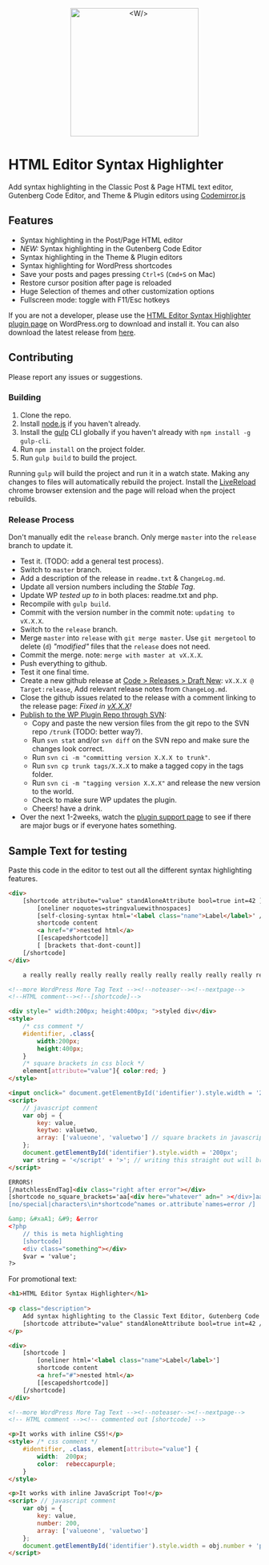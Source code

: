 <p align="center">
    <img width="256" src="https://raw.githubusercontent.com/mukhortov/HESH-WordPress-Plugin/master/assets/icon.svg?sanitize=true" alt="<W/>">
</p>

# HTML Editor Syntax Highlighter

Add syntax highlighting in the Classic Post & Page HTML text editor, Gutenberg Code Editor, and Theme & Plugin editors using [Codemirror.js](http://codemirror.net/)

## Features

* Syntax highlighting in the Post/Page HTML editor
* _NEW:_ Syntax highlighting in the Gutenberg Code Editor
* Syntax highlighting in the Theme & Plugin editors
* Syntax highlighting for WordPress shortcodes
* Save your posts and pages pressing `Ctrl+S` (`Cmd+S` on Mac)
* Restore cursor position after page is reloaded
* Huge Selection of themes and other customization options
* Fullscreen mode: toggle with F11/Esc hotkeys

If you are not a developer, please use the [HTML Editor Syntax Highlighter plugin page](https://wordpress.org/plugins/html-editor-syntax-highlighter/) on WordPress.org to download and install it. You can also download the latest release from [here](https://github.com/mukhortov/HESH-WordPress-Plugin/releases).

## Contributing

Please report any issues or suggestions.

### Building
1. Clone the repo.
2. Install [node.js](https://nodejs.org/) if you haven't already.
3. Install the [gulp](http://gulpjs.com/) CLI globally if you haven't already with `npm install -g gulp-cli`.
4. Run `npm install` on the project folder.
5. Run `gulp build` to build the project.

Running `gulp` will build the project and run it in a watch state. Making any changes to files will automatically rebuild the project. Install the [LiveReload](https://chrome.google.com/webstore/detail/livereload/jnihajbhpnppcggbcgedagnkighmdlei) chrome browser extension and the page will reload when the project rebuilds.

### Release Process
Don't manually edit the `release` branch. Only merge `master` into the `release` branch to update it.
- Test it. (TODO: add a general test process).
- Switch to `master` branch.
- Add a description of the release in `readme.txt` & `ChangeLog.md`.
- Update all version numbers including the _Stable Tag_.
- Update WP _tested up to_ in both places: readme.txt and php.
- Recompile with `gulp build`.
- Commit with the version number in the commit note: `updating to vX.X.X`.
- Switch to the `release` branch.
- Merge `master` into `release` with `git merge master`. Use `git mergetool` to delete (`d`) _"modified"_ files that the `release` does not need.
- Commit the merge. note: `merge with master at vX.X.X`.
- Push everything to github.
- Test it one final time.
- Create a new github release at [Code > Releases > Draft New](https://github.com/mukhortov/HESH-WordPress-Plugin/releases/new): `vX.X.X @ Target:release`, Add relevant release notes from `ChangeLog.md`.
- Close the github issues related to the release with a comment linking to the release page: _Fixed in [vX.X.X](https://github.com/mukhortov/HESH-WordPress-Plugin/releases/tag/vX.X.X)!_
- [Publish to the WP Plugin Repo through SVN](https://developer.wordpress.org/plugins/wordpress-org/how-to-use-subversion/#editing-existing-files):
	- Copy and paste the new version files from the git repo to the SVN repo `/trunk` (TODO: better way?).
	- Run `svn stat` and/or `svn diff` on the SVN repo and make sure the changes look correct.
	- Run `svn ci -m "committing version X.X.X to trunk"`.
	- Run `svn cp trunk tags/X.X.X` to make a tagged copy in the tags folder.
	- Run `svn ci -m "tagging version X.X.X"` and release the new version to the world.
	- Check to make sure WP updates the plugin.
	- Cheers! have a drink.
- Over the next 1-2weeks, watch the [plugin support page](https://wordpress.org/support/plugin/html-editor-syntax-highlighter) to see if there are major bugs or if everyone hates something.


## Sample Text for testing
Paste this code in the editor to test out all the different syntax highlighting features.

```HTML
<div>
	[shortcode attribute="value" standAloneAttribute bool=true int=42 ]
		[oneliner noquotes=stringvaluewithnospaces]
		[self-closing-syntax html='<label class="name">Label</label>' /]
		shortcode content 
		<a href="#">nested html</a>
		[[escapedshortcode]]
		[ [brackets that-dont-count]]
	[/shortcode]
</div>

	a really really really really really really really really really really really really really really really really really really really really really really really really really really really really really really really really really really really really really really really really really really really really really long line that should wrap and indent properly

<!--more WordPress More Tag Text --><!--noteaser--><!--nextpage-->
<!--HTML comment--><!--[shortcode]-->

<div style=" width:200px; height:400px; ">styled div</div>
<style>
	/* css comment */
	#identifier, .class{
		width:200px;
		height:400px;
	}
	/* square brackets in css block */
	element[attribute="value"]{ color:red; }
</style>

<input onclick=" document.getElementById('identifier').style.width = '200px'; "/>
<script>
	// javascript comment
	var obj = {
		key: value,
		keytwo: valuetwo,
		array: ['valueone', 'valuetwo'] // square brackets in javascript block
	};
	document.getElementById('identifier').style.width = '200px';
	var string = '</script' + '>'; // writing this straight out will break the mix
</script>

ERRORS!
[/matchlessEndTag]<div class="right after error"></div>
[shortcode no_square_brackets='aa[<div here="whatever" adn=" ></div>]aaa']
[no/special|characters\in*shortcode^names or.attribute`names=error /]

&amp; &#xaA1; &#9; &error
<?php 
	// this is meta highlighting
	[shortcode] 
	<div class="something"></div>
	$var = 'value'; 
?>
```

For promotional text:

```HTML
<h1>HTML Editor Syntax Highlighter</h1>
	
<p class="description">
	Add syntax highlighting to the Classic Text Editor, Gutenberg Code Editor, and Theme &amp; Plugin Editors. It also highlights [[shortcodes]] like HTML!
	[shortcode attribute="value" standAloneAttribute bool=true int=42 /]
</p>

<div>
	[shortcode ]
		[oneliner html='<label class="name">Label</label>']
		shortcode content 
		<a href="#">nested html</a>
		[[escapedshortcode]]
	[/shortcode]
</div>

<!--more WordPress More Tag Text --><!--noteaser--><!--nextpage-->
<!-- HTML comment --><!-- commented out [shortcode] -->

<p>It works with inline CSS!</p>
<style> /* css comment */
	#identifier, .class, element[attribute="value"] {
		width:  200px;
		color:  rebeccapurple;
	}
</style>

<p>It works with inline JavaScript Too!</p>
<script> // javascript comment
	var obj = {
		key: value,
		number: 200,
		array: ['valueone', 'valuetwo'] 
	};
	document.getElementById('identifier').style.width = obj.number + 'px';
</script>

```
